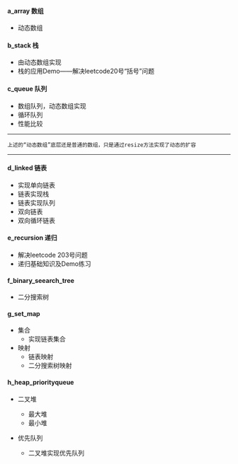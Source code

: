 #### a_array   数组
- 动态数组

#### b_stack    栈
- 由动态数组实现
- 栈的应用Demo——解决leetcode20号“括号”问题

#### c_queue    队列
- 数组队列，动态数组实现
- 循环队列
- 性能比较

---  
    上述的“动态数组”底层还是普通的数组，只是通过resize方法实现了动态的扩容
---
   
#### d_linked   链表
- 实现单向链表
- 链表实现栈
- 链表实现队列
- 双向链表
- 双向循环链表

#### e_recursion    递归
- 解决leetcode 203号问题
- 递归基础知识及Demo练习

#### f_binary_seearch_tree
- 二分搜索树

#### g_set_map
- 集合
    - 实现链表集合
- 映射
    - 链表映射
    - 二分搜索树映射
    
#### h_heap_priorityqueue
- 二叉堆
    - 最大堆
    - 最小堆
   
- 优先队列
    - 二叉堆实现优先队列
